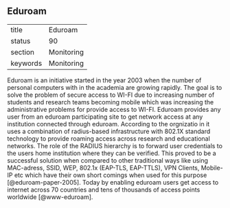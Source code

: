 ## Eduroam


|          |            |
| -------- | ---------- |
| title    | Eduroam    | 
| status   | 90         |
| section  | Monitoring |
| keywords | Monitoring |



Eduroam is an initiative started in the year 2003 when the number of
personal computers with in the academia are growing rapidly. The goal
is to solve the problem of secure access to WI-FI due to increasing
number of students and research teams becoming mobile which was
increasing the administrative problems for provide access to
WI-FI. Eduroam provides any user from an eduroam participating site to
get network access at any institution connected through
eduroam. According to the orgnizatio in it uses a combination of
radius-based infrastructure with 802.1X standard technology to provide
roaming access across research and educational networks. The role of
the RADIUS hierarchy is to forward user credentials to the users home
institution where they can be verified. This proved to be a successful
solution when compared to other traditional ways like using
MAC-adress, SSID, WEP, 802.1x (EAP-TLS, EAP-TTLS), VPN Clients,
Mobile-IP etc which have their own short comings when used for this
purpose [@eduroam-paper-2005]. Today by enabling eduroam users get
access to internet across 70 countries and tens of thousands of access
points worldwide [@www-eduroam].


